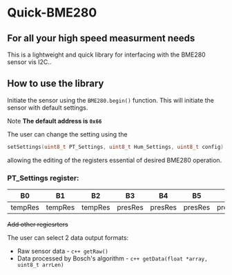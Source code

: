 # Quick-BME280
## For all your high speed measurment needs

This is a lightweight and quick library for interfacing with the BME280 sensor vis I2C..

## How to use the library

Initiate the sensor using the ```BME280.begin()``` function. 
This will initiate the sensor with default settings. 

Note **The default address is ```0x66```** 

The user can change the setting using the 
```c++
setSettings(uint8_t PT_Settings, uint8_t Hum_Settings, uint8_t config)
```
allowing the editing of the registers essential of desired BME280 operation.

### PT_Settings register:
|B0|B1|B2|B3|B4|B5|B6|B7|
|---|---|---|---|---|---|---|---|
|tempRes|tempRes|tempRes|presRes|presRes|presRes|presRes|

~~Add other regiesrters~~

The user can select 2 data output formats:
* Raw sensor data - ```c++
getRaw()```
* Data processed by Bosch's algorithm - ```c++
getData(float *array, uint8_t arrLen)```

